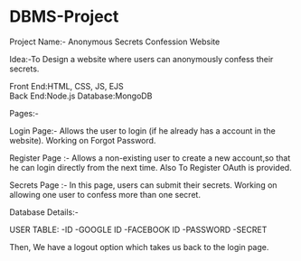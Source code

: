 # DBMS-Project
Project Name:- Anonymous Secrets Confession Website

Idea:-To Design a website where users can anonymously confess their secrets.

Front End:HTML, CSS, JS, EJS  
Back End:Node.js
Database:MongoDB

Pages:-

Login Page:- Allows the user to login (if he already has a account in the website). 
             Working on Forgot Password.

Register Page :- Allows a non-existing user to create a new account,so that he can login directly from the next time.
                Also To Register OAuth is provided.

Secrets Page :- In this page, users can submit their secrets.
                 Working on allowing one user to confess more than one secret.

Database Details:-

USER TABLE:
-ID
-GOOGLE ID
-FACEBOOK ID
-PASSWORD
-SECRET



Then, We have a logout option which takes us back to the login page.
